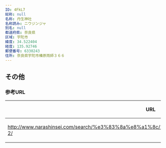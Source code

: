 ```yaml
---
ID: 4FkL7
総称: null
名称: 丹生神社
名称読み: ニウジンジャ
別名: null
都道府県: 奈良県
区域: 宇陀市
緯度: 34.522404
経度: 135.92746
郵便番号: 6330243
住所: 奈良県宇陀市榛原雨師３６６
---
```


## その他

### 参考URL

| URL                                                                                          | 説明   |
| -------------------------------------------------------------------------------------------- | ------ |
| http://www.narashinsei.com/search/%e3%83%8a%e8%a1%8c/%e4%b8%b9%e7%94%9f%e7%a5%9e%e7%a4%be-2/ | 神社庁 |
